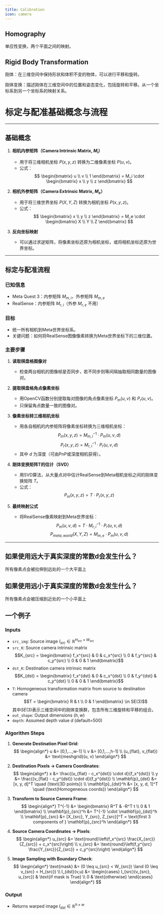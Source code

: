 ```yaml
---
title: Calibration
icon: camera
---
```



## Homography

单应性变换，两个平面之间的映射。

## Rigid Body Transformation

刚体：在三维空间中保持形状和体积不变的物体，可以进行平移和旋转。

刚体变换：描述刚体在三维空间中的位置和姿态变化，包括旋转和平移。从一个坐标系到另一个坐标系的映射关系。

# 标定与配准基础概念与流程

---

## 基础概念

1. **相机内参矩阵（Camera Intrinsic Matrix, $M_i$）**
   - 用于将三维相机坐标 $P(x, y, z)$ 转换为二维像素坐标 $P(u, v)$。
   - 公式：
     $$
     \begin{bmatrix}
     u \\
     v \\
     1
     \end{bmatrix}
     = M_i \cdot
     \begin{bmatrix}
     x \\
     y \\
     z
     \end{bmatrix}
     $$

2. **相机外参矩阵（Camera Extrinsic Matrix, $M_e$）**
   - 用于将三维世界坐标 $P(X, Y, Z)$ 转换为相机坐标 $P(x, y, z)$。
   - 公式：
     $$
     \begin{bmatrix}
     x \\
     y \\
     z
     \end{bmatrix}
     = M_e \cdot
     \begin{bmatrix}
     X \\
     Y \\
     Z
     \end{bmatrix}
     $$

3. **反向坐标映射**
   - 可以通过求逆矩阵，将像素坐标还原为相机坐标，或将相机坐标还原为世界坐标。

---

## 标定与配准流程

### 已知信息
- Meta Quest 3：内参矩阵 $M_{m,i}$，外参矩阵 $M_{m,e}$
- RealSense：内参矩阵 $M_{r,i}$（外参 $M_{r,e}$ 不用）

### 目标
- 统一所有相机到Meta世界坐标系。
- 关键问题：如何将RealSense图像像素转换为Meta世界坐标下的三维位置。

### 主要步骤

1. **读取棋盘格图像对**
   - 检查两台相机的图像帧是否同步，若不同步则等间隔抽取相同数量的图像对。

2. **提取棋盘格角点像素坐标**
   - 用OpenCV函数分别提取每对图像的角点像素坐标 $P_m(u, v)$ 和 $P_r(u, v)$。
   - 只保留角点数量一致的图像对。

3. **像素坐标转三维相机坐标**
   - 用各自相机的内参矩阵将像素坐标转换为三维相机坐标：
     $$
     P_m(x, y, z) = M_{m,i}^{-1} \cdot P_m(u, v, d)
     $$
     $$
     P_r(x, y, z) = M_{r,i}^{-1} \cdot P_r(u, v, d)
     $$
   - 其中 $d$ 为深度（可由PnP或深度相机获得）。

4. **刚体变换矩阵T的估计（SVD）**
   - 用SVD算法，从大量点对中估计RealSense到Meta相机坐标之间的刚体变换矩阵 $T$。
   - 公式：
     $$
     P_m(x, y, z) = T \cdot P_r(x, y, z)
     $$

5. **最终映射公式**
   - 将RealSense像素映射到Meta世界坐标：
     $$
     P_m(u, v, d) = T \cdot M_{r,i}^{-1} \cdot P_r(u, v, d)
     $$
     $$
     P_{meta,world}(X, Y, Z) = M_{m,e} \cdot P_m(u, v, d)
     $$


---

## 如果使用远大于真实深度的常数d会发生什么？

所有像素点会被拉伸到远处的一个大平面上

## 如果使用远小于真实深度的常数d会发生什么？

所有像素点会被压缩到近处的一个小平面上




## 一个例子

### Inputs
- `src_img`: Source image $I_{src} \in \mathbb{R}^{H_{src}\times W_{src}}$
- `src_K`: Source camera intrinsic matrix  
  $$K_{src} = \begin{bmatrix} f_x^{src} & 0 & c_x^{src} \\ 0 & f_y^{src} & c_y^{src} \\ 0 & 0 & 1 \end{bmatrix}$$
- `dst_K`: Destination camera intrinsic matrix  
  $$K_{dst} = \begin{bmatrix} f_x^{dst} & 0 & c_x^{dst} \\ 0 & f_y^{dst} & c_y^{dst} \\ 0 & 0 & 1 \end{bmatrix}$$
- `T`: Homogeneous transformation matrix from source to destination camera  
  $$T = \begin{bmatrix} R & t \\ 0 & 1 \end{bmatrix} \in SE(3)$$
  其中$SE(3)$表示三维空间中的刚体变换群，包含所有三维旋转和平移的组合。
- `out_shape`: Output dimensions $(h, w)$
- `depth`: Assumed depth value $d$ (default=500)

### Algorithm Steps

1. **Generate Destination Pixel Grid**:
   $$
   \begin{align*}
   u &= [0,1,...,w-1] \\
   v &= [0,1,...,h-1] \\
   (u_{flat}, v_{flat}) &= \text{meshgrid}(u, v)
   \end{align*}
   $$

2. **Destination Pixels → Camera Coordinates**:
   $$
   \begin{align*}
   x &= \frac{(u_{flat} - c_x^{dst}) \cdot d}{f_x^{dst}} \\
   y &= \frac{(v_{flat} - c_y^{dst}) \cdot d}{f_y^{dst}} \\
   \mathbf{p}_{dst} &= [x, y, d]^T \quad (\text{3D points}) \\
   \mathbf{p}_{dst}^h &= [x, y, d, 1]^T \quad (\text{Homogeneous coords})
   \end{align*}
   $$

3. **Transform to Source Camera Frame**:
   $$
   \begin{align*}
   T^{-1} &= \begin{bmatrix} R^T & -R^T t \\ 0 & 1 \end{bmatrix} \\
   \mathbf{p}_{src}^h &= T^{-1} \cdot \mathbf{p}_{dst}^h \\
   \mathbf{p}_{src} &= [X_{src}, Y_{src}, Z_{src}]^T = \text{first 3 components of } \mathbf{p}_{src}^h
   \end{align*}
   $$

4. **Source Camera Coordinates → Pixels**:
   $$
   \begin{align*}
   u_{src} &= \text{round}\left(f_x^{src} \frac{X_{src}}{Z_{src}} + c_x^{src}\right) \\
   v_{src} &= \text{round}\left(f_y^{src} \frac{Y_{src}}{Z_{src}} + c_y^{src}\right)
   \end{align*}
   $$

5. **Image Sampling with Boundary Check**:
   $$
   \begin{align*}
   \text{mask} &= (0 \leq u_{src} < W_{src}) \land (0 \leq v_{src} < H_{src}) \\
   I_{dst}(v,u) &= \begin{cases} 
   I_{src}(v_{src}, u_{src}) & \text{if mask is True} \\
   0 & \text{otherwise}
   \end{cases}
   \end{align*}
   $$

### Output
- Returns warped image $I_{dst} \in \mathbb{R}^{h\times w}$
